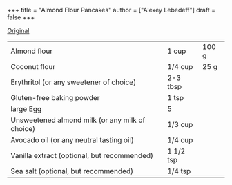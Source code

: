 +++
title = "Almond Flour Pancakes"
author = ["Alexey Lebedeff"]
draft = false
+++

[Original](https://www.wholesomeyum.com/recipes/keto-low-carb-pancakes-with-almond-flour-coconut-flour-paleo-gluten-free/)

|                                                 |           |       |
|-------------------------------------------------|-----------|-------|
| Almond flour                                    | 1 cup     | 100 g |
| Coconut flour                                   | 1/4 cup   | 25 g  |
| Erythritol (or any sweetener of choice)         | 2-3 tbsp  |       |
| Gluten-free baking powder                       | 1 tsp     |       |
| large Egg                                       | 5         |       |
| Unsweetened almond milk (or any milk of choice) | 1/3 cup   |       |
| Avocado oil (or any neutral tasting oil)        | 1/4 cup   |       |
| Vanilla extract (optional, but recommended)     | 1 1/2 tsp |       |
| Sea salt (optional, but recommended)            | 1/4 tsp   |       |
